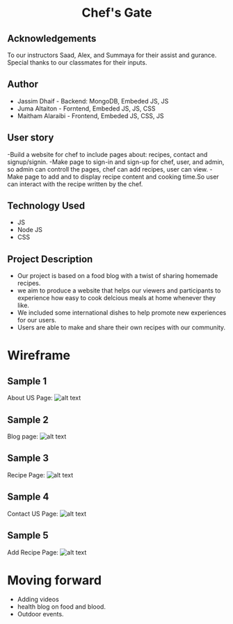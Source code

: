 <h1 align="center">Chef's Gate</h1>


## Acknowledgements

To our instructors Saad, Alex, and Summaya for their assist and gurance. 
Special thanks to our classmates for their inputs.


## Author
- Jassim Dhaif - Backend: MongoDB, Embeded JS, JS
- Juma Altaiton - Forntend, Embeded JS, JS, CSS
- Maitham Alaraibi - Frontend, Embeded JS, CSS, JS 

## User story
-Build a website for chef to include pages about: recipes, contact and signup/signin. 
-Make page to sign-in and sign-up for chef, user, and admin, so admin can controll the pages, chef can add recipes, user can view.
-Make page to add and to display recipe content and cooking time.So user can interact with the recipe written by the chef.

## Technology Used 
- JS
- Node JS
- CSS

## Project Description
* Our project is based on a food blog with a twist of sharing homemade recipes.
* we aim to produce a website that helps our viewers and participants to experience how easy to cook delcious meals at home whenever they like.
* We included some international dishes to help promote new experiences for our users.
* Users are able to make and share their own recipes with our community.


# Wireframe

## Sample 1
About US Page: 
![alt text](https://git.generalassemb.ly/santamew/JJM_/blob/master/wireframe/4.png "Logo Title Text 1")


## Sample 2
Blog page: 
![alt text](https://git.generalassemb.ly/santamew/JJM_/blob/master/wireframe/1.png "Logo Title Text 1")


## Sample 3
Recipe Page: 
![alt text](https://git.generalassemb.ly/santamew/JJM_/blob/master/wireframe/2.png "Logo Title Text 1")


## Sample 4
Contact US Page: 
![alt text](https://git.generalassemb.ly/santamew/JJM_/blob/master/wireframe/3.png "Logo Title Text 1")


## Sample 5
Add Recipe Page: 
![alt text](https://git.generalassemb.ly/santamew/JJM_/blob/master/wireframe/5.png "Logo Title Text 1")


# Moving forward
- Adding videos
- health blog on food and blood.
- Outdoor events.
